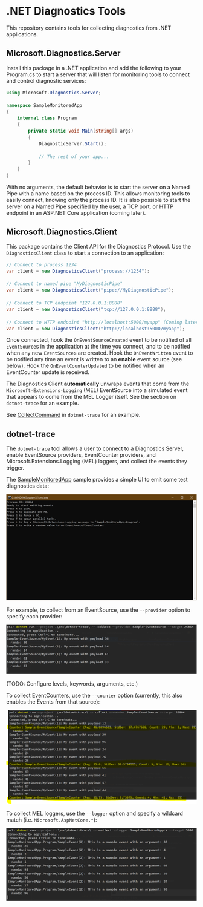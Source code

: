 # .NET Diagnostics Tools

This repository contains tools for collecting diagnostics from .NET applications.

## Microsoft.Diagnostics.Server

Install this package in a .NET application and add the following to your Program.cs to start a server that will listen for monitoring tools to connect and control diagnostic services:

```csharp
using Microsoft.Diagnostics.Server;

namespace SampleMonitoredApp
{
    internal class Program
    {
        private static void Main(string[] args)
        {
            DiagnosticServer.Start();

            // The rest of your app...
        }
    }
}
```

With no arguments, the default behavior is to start the server on a Named Pipe with a name based on the process ID. This allows monitoring tools to easily connect, knowing only the process ID. It is also possible to start the server on a Named Pipe specified by the user, a TCP port, or HTTP endpoint in an ASP.NET Core application (coming later).

## Microsoft.Diagnostics.Client

This package contains the Client API for the Diagnostics Protocol. Use the `DiagnosticsClient` class to start a connection to an application:

```csharp
// Connect to process 1234
var client = new DiagnosticsClient("process://1234");

// Connect to named pipe "MyDiagnosticPipe"
var client = new DiagnosticsClient("pipe://MyDiagnosticPipe");

// Connect to TCP endpoint "127.0.0.1:8888"
var client = new DiagnosticsClient("tcp://127.0.0.1:8888");

// Connect to HTTP endpoint "http://localhost:5000/myapp" (Coming later)
var client = new DiagnosticsClient("http://localhost:5000/myapp");
```

Once connected, hook the `OnEventSourceCreated` event to be notified of all `EventSource`s in the application at the time you connect, and to be notified when any new `EventSource`s are created. Hook the `OnEventWritten` event to be notified any time an event is written to an **enable** event source (see below). Hook the `OnEventCounterUpdated` to be notified when an EventCounter update is received.

The Diagnostics Client **automatically** unwraps events that come from the `Microsoft-Extensions-Logging` (MEL) EventSource into a simulated event that appears to come from the MEL Logger itself. See the section on `dotnet-trace` for an example.

See [CollectCommand](src/dotnet-trace/CollectCommand.cs) in `dotnet-trace` for an example.

## dotnet-trace

The `dotnet-trace` tool allows a user to connect to a Diagnostics Server, enable EventSource providers, EventCounter providers, and Microsoft.Extensions.Logging (MEL) loggers, and collect the events they trigger.

The [SampleMonitoredApp](samples/SampleMonitoredApp) sample provides a simple UI to emit some test diagnostics data:

![SampleMonitoredApp](docs/MonitoredApp.png)

For example, to collect from an EventSource, use the `--provider` option to specify each provider:

![Collecting from an EventSource](docs/CollectingFromEventSource.png)

(TODO: Configure levels, keywords, arguments, etc.)

To collect EventCounters, use the `--counter` option (currently, this also enables the Events from that source):

![Collecting EventCounter values from an EventSource](docs/CollectingFromEventCounter.png)

To collect MEL loggers, use the `--logger` option and specify a wildcard match (i.e. `Microsoft.AspNetCore.*`):

![Collecting from MEL loggers](docs/CollectingFromMel.png)